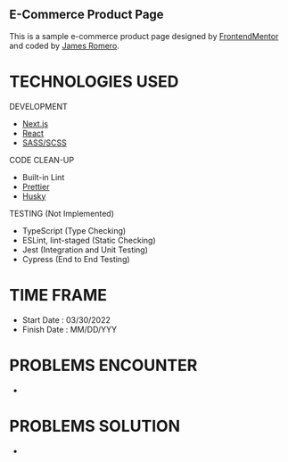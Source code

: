 ## E-Commerce Product Page

This is a sample e-commerce product page designed by [FrontendMentor](https://www.frontendmentor.io/challenges/ecommerce-product-page-UPsZ9MJp6) and coded by [James Romero](https://jamesromero-homepage.vercel.app/).

# TECHNOLOGIES USED

DEVELOPMENT

-   [Next.js](https://nextjs.org/)
-   [React](https://reactjs.org/)
-   [SASS/SCSS](https://sass-lang.com/)

CODE CLEAN-UP

-   Built-in Lint
-   [Prettier](https://prettier.io/)
-   [Husky](https://typicode.github.io/husky/#/)

TESTING (Not Implemented)

-   TypeScript (Type Checking)
-   ESLint, lint-staged (Static Checking)
-   Jest (Integration and Unit Testing)
-   Cypress (End to End Testing)

# TIME FRAME

-   Start Date : 03/30/2022
-   Finish Date : MM/DD/YYY

# PROBLEMS ENCOUNTER

-

# PROBLEMS SOLUTION

-
